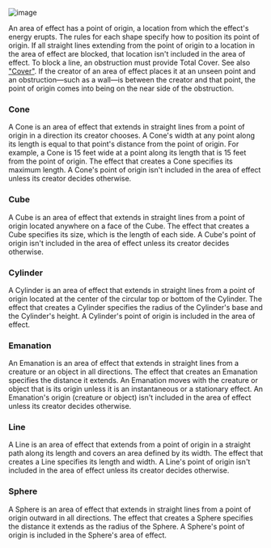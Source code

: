 ![image](assets/rules/AoE.png)

An area of effect has a point of origin, a location from which the effect's energy erupts. The rules for each shape specify how to position its point of origin. If all straight lines extending from the point of origin to a location in the area of effect are blocked, that location isn't included in the area of effect. To block a line, an obstruction must provide Total Cover. See also ["Cover"](https://lolindhir.github.io/PnP/rules/glossary/vision_light).
If the creator of an area of effect places it at an unseen point and an obstruction—such as a wall—is between the creator and that point, the point of origin comes into being on the near side of the obstruction.

### Cone
A Cone is an area of effect that extends in straight lines from a point of origin in a direction its creator chooses. A Cone's width at any point along its length is equal to that point's distance from the point of origin. For example, a Cone is 15 feet wide at a point along its length that is 15 feet from the point of origin. The effect that creates a Cone specifies its maximum length. A Cone's point of origin isn't included in the area of effect unless its creator decides otherwise.

### Cube
A Cube is an area of effect that extends in straight lines from a point of origin located anywhere on a face of the Cube. The effect that creates a Cube specifies its size, which is the length of each side.
A Cube's point of origin isn't included in the area of effect unless its creator decides otherwise.

### Cylinder
A Cylinder is an area of effect that extends in straight lines from a point of origin located at the center of the circular top or bottom of the Cylinder. The effect that creates a Cylinder specifies the radius of the Cylinder's base and the Cylinder's height.
A Cylinder's point of origin is included in the area of effect.

### Emanation
An Emanation is an area of effect that extends in straight lines from a creature or an object in all directions. The effect that creates an Emanation specifies the distance it extends.
An Emanation moves with the creature or object that is its origin unless it is an instantaneous or a stationary effect.
An Emanation's origin (creature or object) isn't included in the area of effect unless its creator decides otherwise.

### Line
A Line is an area of effect that extends from a point of origin in a straight path along its length and covers an area defined by its width. The effect that creates a Line specifies its length and width.
A Line's point of origin isn't included in the area of effect unless its creator decides otherwise.

### Sphere
A Sphere is an area of effect that extends in straight lines from a point of origin outward in all directions. The effect that creates a Sphere specifies the distance it extends as the radius of the Sphere.
A Sphere's point of origin is included in the Sphere's area of effect.